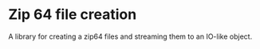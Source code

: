Zip 64 file creation
====================

A library for creating a zip64 files and streaming them to an IO-like object.

